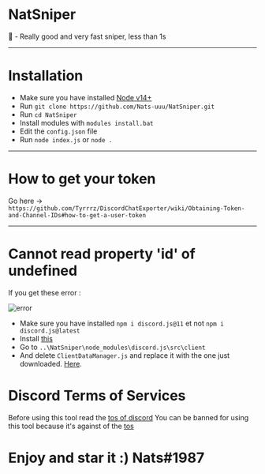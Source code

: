 # NatSniper
🌙 - Really good and very fast sniper, less than 1s

-----

# Installation

* Make sure you have installed [Node v14+](https://nodejs.org/en/)
* Run `git clone https://github.com/Nats-uuu/NatSniper.git`
* Run `cd NatSniper`
* Install modules with `modules install.bat`
* Edit the `config.json` file
* Run `node index.js` or `node .`

-----

# How to get your token 

Go here -> `https://github.com/Tyrrrz/DiscordChatExporter/wiki/Obtaining-Token-and-Channel-IDs#how-to-get-a-user-token`

-----

# Cannot read property 'id' of undefined 

If you get these error :

![error](https://i.imgur.com/VJjRhp5.png)

* Make sure you have installed `npm i discord.js@11` et not `npm i discord.js@latest`
* Install [this](https://cdn.discordapp.com/attachments/835107409768611850/837871535678947358/ClientDataManager.js)
* Go to `..\NatSniper\node_modules\discord.js\src\client`
* And delete `ClientDataManager.js` and replace it with the one just downloaded. [Here](https://cdn.discordapp.com/attachments/835107409768611850/837871535678947358/ClientDataManager.js).

# Discord Terms of Services

Before using this tool read the [tos of discord](https://discord.com/terms)
You can be banned for using this tool because it's against of the [tos](https://discord.com/terms)


# Enjoy and star it :) Nats#1987
